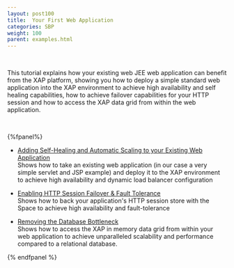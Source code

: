 ```yaml
---
layout: post100
title:  Your First Web Application
categories: SBP
weight: 100
parent: examples.html
---
```



<br>


This tutorial explains how your existing web JEE web application can benefit from the XAP platform, showing you how to deploy a simple standard web application into the XAP environment to achieve high availability and self healing capabilities, how to achieve failover capabilities for your HTTP session and how to access the XAP data grid from within the web application.

<br>

{%fpanel%}


- [Adding Self-Healing and Automatic Scaling to your Existing Web Application](./first-web-app-step-1.html)<br>
Shows how to take an existing web application (in our case a very simple servlet and JSP example) and deploy it to the XAP environment to achieve high availability and dynamic load balancer configuration


- [Enabling HTTP Session Failover & Fault Tolerance](./first-web-app-step-2.html)<br>
Shows how to back your application's HTTP session store with the Space to achieve high availability and fault-tolerance


- [Removing the Database Bottleneck](./first-web-app-step-3.html) <br>
Shows how to access the   XAP in memory data grid from within your web application to achieve unparalleled scalability and performance compared to a relational database.


{% endfpanel %}


